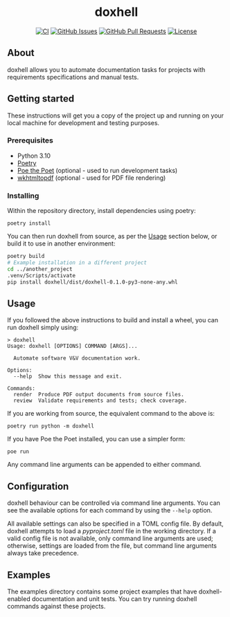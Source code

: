 <h1 align="center">doxhell</h1>
<div align="center">

[![CI](https://github.com/sisalik/doxhell/actions/workflows/ci.yml/badge.svg)](https://github.com/sisalik/doxhell/actions/workflows/ci.yml)
[![GitHub Issues](https://img.shields.io/github/issues/sisalik/doxhell.svg)](https://github.com/sisalik/doxhell/issues)
[![GitHub Pull Requests](https://img.shields.io/github/issues-pr/sisalik/doxhell.svg)](https://github.com/sisalik/doxhell/pulls)
[![License](https://img.shields.io/badge/license-MIT-blue.svg)](/LICENSE)

</div>

## About

doxhell allows you to automate documentation tasks for projects with requirements
specifications and manual tests.

## Getting started

These instructions will get you a copy of the project up and running on your local
machine for development and testing purposes.

### Prerequisites

- Python 3.10
- [Poetry](https://python-poetry.org/)
- [Poe the Poet](https://github.com/nat-n/poethepoet) (optional - used to run
  development tasks)
- [wkhtmltopdf](http://wkhtmltopdf.org/) (optional - used for PDF file rendering)

### Installing

Within the repository directory, install dependencies using poetry:
```
poetry install
```

You can then run doxhell from source, as per the [Usage](#Usage) section below, or build
it to use in another environment:
```bash
poetry build
# Example installation in a different project
cd ../another_project
.venv/Scripts/activate
pip install doxhell/dist/doxhell-0.1.0-py3-none-any.whl
```

## Usage

If you followed the above instructions to build and install a wheel, you can run
doxhell simply using:
```
> doxhell
Usage: doxhell [OPTIONS] COMMAND [ARGS]...

  Automate software V&V documentation work.

Options:
  --help  Show this message and exit.

Commands:
  render  Produce PDF output documents from source files.
  review  Validate requirements and tests; check coverage.
```

If you are working from source, the equivalent command to the above is:
```
poetry run python -m doxhell
```

If you have Poe the Poet installed, you can use a simpler form:
```
poe run
```

Any command line arguments can be appended to either command.

## Configuration
doxhell behaviour can be controlled via command line arguments. You can see the
available options for each command by using the `--help` option.

All available settings can also be specified in a TOML config file. By default,
doxhell attempts to load a *pyproject.toml* file in the working directory. If a valid
config file is not available, only command line arguments are used; otherwise, settings
are loaded from the file, but command line arguments always take precedence.

## Examples
The examples directory contains some project examples that have doxhell-enabled
documentation and unit tests. You can try running doxhell commands against these
projects.
